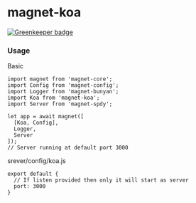 magnet-koa
===========

[![Greenkeeper badge](https://badges.greenkeeper.io/Magnetjs/magnet-sequelize.svg)](https://greenkeeper.io/)

### Usage
Basic
```
import magnet from 'magnet-core';
import Config from 'magnet-config';
import Logger from 'magnet-bunyan';
import Koa from 'magnet-koa';
import Server from 'magnet-spdy';

let app = await magnet([
  [Koa, Config],
  Logger,
  Server
]);
// Server running at default port 3000
```
srever/config/koa.js
```
export default {
  // If listen provided then only it will start as server
  port: 3000
}
```
